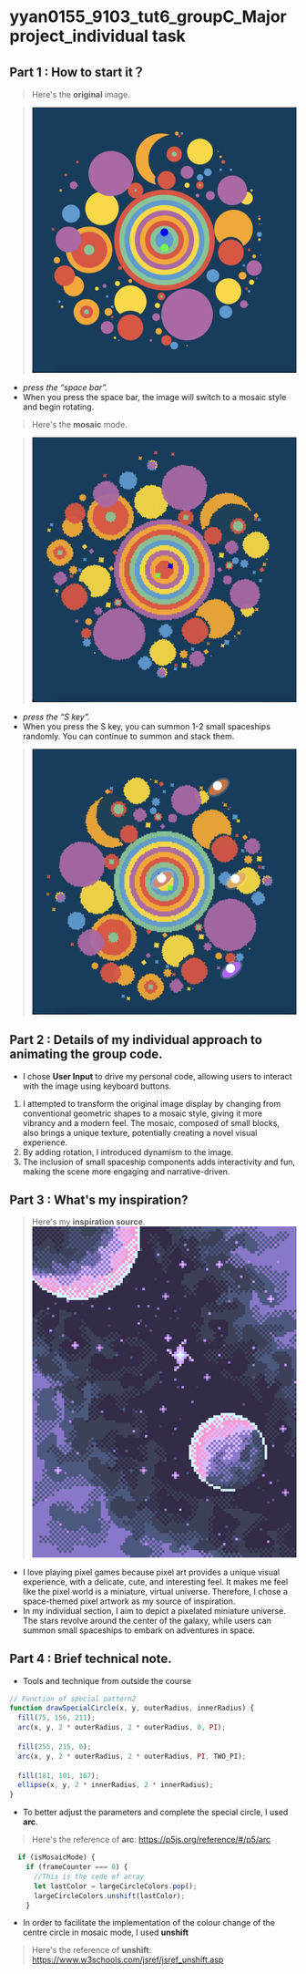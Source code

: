 # yyan0155_9103_tut6_groupC_Major project_individual task

## Part 1 : How to start it？

> Here's the **original** image.

>![Figure 1](assets/Figure1.png)

- *press the “space bar”.*
- When you press the space bar, the image will switch to a mosaic style and begin rotating.

> Here's the **mosaic** mode.

>![Figure 2](assets/Figure2.png)

- *press the “S key”.*
- When you press the S key, you can summon 1-2 small spaceships randomly. You can continue to summon and stack them.

>![Figure 3](assets/Figure3.png)

## Part 2 : Details of my individual approach to animating the group code.

- I chose **User Input** to drive my personal code, allowing users to interact with the image using keyboard buttons.
1. I attempted to transform the original image display by changing from conventional geometric shapes to a mosaic style, giving it more vibrancy and a modern feel. The mosaic, composed of small blocks, also brings a unique texture, potentially creating a novel visual experience. 
2. By adding rotation, I introduced dynamism to the image. 
3. The inclusion of small spaceship components adds interactivity and fun, making the scene more engaging and narrative-driven.

## Part 3 : What's my inspiration?

> Here's my **inspiration source**.
>![Figure 4](assets/Figure4.png)
- I love playing pixel games because pixel art provides a unique visual experience, with a delicate, cute, and interesting feel. It makes me feel like the pixel world is a miniature, virtual universe. Therefore, I chose a space-themed pixel artwork as my source of inspiration.
- In my individual section, I aim to depict a pixelated miniature universe. The stars revolve around the center of the galaxy, while users can summon small spaceships to embark on adventures in space.

## Part 4 : Brief technical note.
- Tools and technique from outside the course
```js
// Function of special pattern2
function drawSpecialCircle(x, y, outerRadius, innerRadius) {
  fill(75, 156, 211);
  arc(x, y, 2 * outerRadius, 2 * outerRadius, 0, PI);

  fill(255, 215, 0);
  arc(x, y, 2 * outerRadius, 2 * outerRadius, PI, TWO_PI);

  fill(181, 101, 167);
  ellipse(x, y, 2 * innerRadius, 2 * innerRadius);
}
```

- To better adjust the parameters and complete the special circle, I used **arc**.

> Here's the reference of **arc**: https://p5js.org/reference/#/p5/arc

```js
  if (isMosaicMode) {
    if (frameCounter === 0) {
      //This is the code of array 
      let lastColor = largeCircleColors.pop();
      largeCircleColors.unshift(lastColor); 
    }
```

- In order to facilitate the implementation of the colour change of the centre circle in mosaic mode, I used **unshift**
> Here's the reference of **unshift**: https://www.w3schools.com/jsref/jsref_unshift.asp

